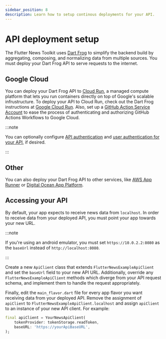 ```yaml
---
sidebar_position: 8
description: Learn how to setup continous deployments for your API.
---
```


# API deployment setup

The Flutter News Toolkit uses [Dart Frog](https://dartfrog.vgv.dev/docs/overview) to simplify the backend build by aggregating, composing, and normalizing data from multiple sources. You must deploy your Dart Frog API to serve requests to the internet.

## Google Cloud

You can deploy your Dart Frog API to [Cloud Run](https://cloud.google.com/run/docs/overview/what-is-cloud-run), a managed compute platform that lets you run containers directly on top of Google's scalable infrustructure. To deploy your API to Cloud Run, check out the Dart Frog instructions at [Google Cloud Run](https://dartfrog.vgv.dev/docs/deploy/google-cloud-run). Also, set up a [GitHub Action Service Account](https://cloud.google.com/blog/products/identity-security/enabling-keyless-authentication-from-github-actions) to ease the process of authenticating and authorizing GitHub Actions Workflows to Google Cloud.

:::note

You can optionally configure [API authentication](https://cloud.google.com/docs/authentication) and [user authentication for your API](https://cloud.google.com/run/docs/authenticating/end-users#cicp-firebase-auth), if desired.

:::

## Other

You can also deploy your Dart Frog API to other services, like [AWS App Runner](https://dartfrog.vgv.dev/docs/deploy/aws-app-runner) or [Digital Ocean App Platform](https://dartfrog.vgv.dev/docs/deploy/digital-ocean-app-platform).

## Accessing your API

By default, your app expects to receive news data from `localhost`. In order to receive data from your deployed API, you must point your app towards your new URL.

:::note

If you're using an android emulator, you must set `https://10.0.2.2:8080` as the `baseUrl` instead of `http://localhost:8080`.

:::

Create a new `ApiClient` class that extends `FlutterNewsExampleApiClient` and set the `baseUrl` field to your new API URL. Additionally, override any `FlutterNewsExampleApiClient` methods which diverge from your API request schema, and implement them to handle the request appropriately.

Finally, edit the `main_flavor.dart` file for every app flavor you want receiving data from your deployed API. Remove the assignment of `apiClient` to `FlutterNewsExampleApiClient.localhost` and assign `apiClient` to an instance of your new API client. For example:

```dart
final apiClient = YourNewsApiClient(
    tokenProvider: tokenStorage.readToken,
    baseURL: 'https://yourApiBaseURL',
);
```
